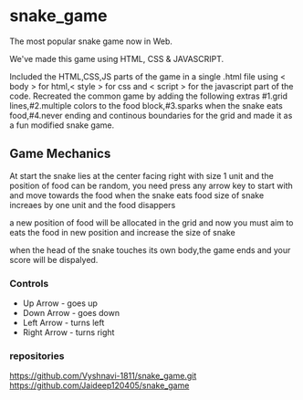 # snake_game 
The most popular snake game now in Web.

We've made this game using HTML, CSS & JAVASCRIPT. 

Included the HTML,CSS,JS parts of the game in a single .html file using < body > for html,< style > for css and < script > for the javascript part of the code. Recreated the common game by adding the following extras #1.grid lines,#2.multiple colors to the food block,#3.sparks when the snake eats food,#4.never ending and continous boundaries for the grid and made it as a fun modified snake game.

## Game Mechanics

At start the snake lies at the center facing right with size 1 unit and the position of food can be random,
you need press any arrow key to start with and move towards the food when the snake eats food size of snake increaes by one unit and the food disappers 

a new position of food will be allocated in the grid and now you must aim to eats the food in new position and increase the size of snake

when the head of the snake touches its own body,the game ends and your score will be dispalyed.

### Controls

- Up Arrow - goes up
- Down Arrow - goes down
- Left Arrow - turns left
- Right Arrow - turns right

### repositories

https://github.com/Vyshnavi-1811/snake_game.git
https://github.com/Jaideep120405/snake_game
